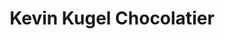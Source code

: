 ---
title: "Kevin Kugel Chocolatier"
url: /sindelfingen/kevin-kugel-chocolatier/
shop: Schokolade
---